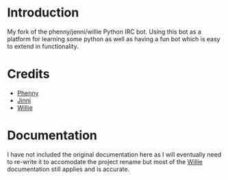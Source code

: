# Introduction #

My fork of the phenny/jenni/willie Python IRC bot.  Using this bot as a platform for learning some python as well as having a fun bot which is easy to extend in functionality.

# Credits #

  - [Phenny](http://inamidst.com/phenny/)
  - [Jinni](https://github.com/myano/jenni/)
  - [Willie](http://willie.dftba.net/)

# Documentation #

I have not included the original documentation here as I will eventually need to re-write it to accomodate the project rename but most of the [Willie](http://willie.dftba.net/) documentation still applies and is accurate.
